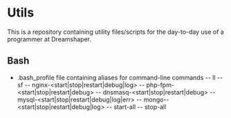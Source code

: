 # Utils

This is a repository containing utility files/scripts for the day-to-day use of a programmer at Dreamshaper.


## Bash

- .bash_profile file containing aliases for command-line commands
-- ll
-- sf
-- nginx-<start|stop|restart|debug|log>
-- php-fpm-<start|stop|restart|debug>
-- dnsmasq-<start|stop|restart|debug>
-- mysql-<start|stop|restart|debug|log|err>
-- mongo--<start|stop|restart|debug|log>
-- start-all
-- stop-all
